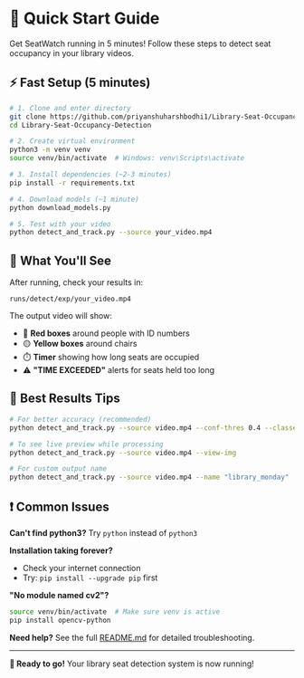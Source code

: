 # 🚀 Quick Start Guide

Get SeatWatch running in 5 minutes! Follow these steps to detect seat occupancy in your library videos.

## ⚡ Fast Setup (5 minutes)

```bash
# 1. Clone and enter directory
git clone https://github.com/priyanshuharshbodhi1/Library-Seat-Occupancy-Detection
cd Library-Seat-Occupancy-Detection

# 2. Create virtual environment
python3 -m venv venv
source venv/bin/activate  # Windows: venv\Scripts\activate

# 3. Install dependencies (~2-3 minutes)
pip install -r requirements.txt

# 4. Download models (~1 minute)
python download_models.py

# 5. Test with your video
python detect_and_track.py --source your_video.mp4
```

## 📱 What You'll See

After running, check your results in:
```
runs/detect/exp/your_video.mp4
```

The output video will show:
- 🔴 **Red boxes** around people with ID numbers  
- 🟡 **Yellow boxes** around chairs
- ⏱️ **Timer** showing how long seats are occupied
- ⚠️ **"TIME EXCEEDED"** alerts for seats held too long

## 🎯 Best Results Tips

```bash
# For better accuracy (recommended)
python detect_and_track.py --source video.mp4 --conf-thres 0.4 --classes 0 56

# To see live preview while processing
python detect_and_track.py --source video.mp4 --view-img

# For custom output name
python detect_and_track.py --source video.mp4 --name "library_monday"
```

## ❗ Common Issues

**Can't find python3?** Try `python` instead of `python3`

**Installation taking forever?** 
- Check your internet connection
- Try: `pip install --upgrade pip` first

**"No module named cv2"?**
```bash
source venv/bin/activate  # Make sure venv is active
pip install opencv-python
```

**Need help?** See the full [README.md](README.md) for detailed troubleshooting.

---
**🎉 Ready to go!** Your library seat detection system is now running!
